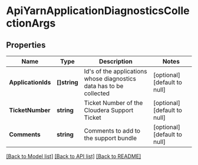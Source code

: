 # ApiYarnApplicationDiagnosticsCollectionArgs

## Properties
Name | Type | Description | Notes
------------ | ------------- | ------------- | -------------
**ApplicationIds** | **[]string** | Id&#x27;s of the applications whose diagnostics data has to be collected | [optional] [default to null]
**TicketNumber** | **string** | Ticket Number of the Cloudera Support Ticket | [optional] [default to null]
**Comments** | **string** | Comments to add to the support bundle | [optional] [default to null]

[[Back to Model list]](../README.md#documentation-for-models) [[Back to API list]](../README.md#documentation-for-api-endpoints) [[Back to README]](../README.md)

